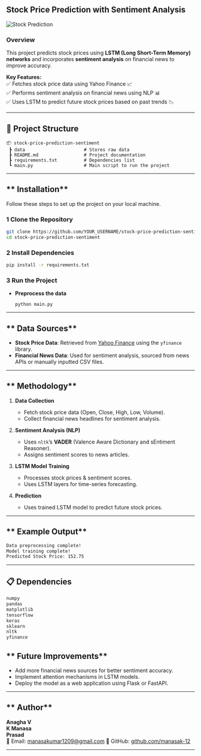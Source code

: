 ## **Stock Price Prediction with Sentiment Analysis**  

![Stock Prediction](https://cdn.analyticsvidhya.com/wp-content/uploads/2021/07/21894download.jpg)  

### **Overview**  
This project predicts stock prices using **LSTM (Long Short-Term Memory) networks** and incorporates **sentiment analysis** on financial news to improve accuracy.  

**Key Features:**  
✅ Fetches stock price data using Yahoo Finance 📈  
✅ Performs sentiment analysis on financial news using NLP 📊  
✅ Uses LSTM to predict future stock prices based on past trends 📉  

---

## **📂 Project Structure**
```
📦 stock-price-prediction-sentiment
 ┣ data                      # Stores raw data
 ┣ README.md                 # Project documentation
 ┣ requirements.txt          # Dependencies list
 ┗ main.py                   # Main script to run the project
```

---

## ** Installation**
Follow these steps to set up the project on your local machine.  

### **1️ Clone the Repository**
```sh
git clone https://github.com/YOUR_USERNAME/stock-price-prediction-sentiment.git
cd stock-price-prediction-sentiment
```

### **2️ Install Dependencies**
```sh
pip install -r requirements.txt
```

### **3️ Run the Project**
- **Preprocess the data**  
  ```
  python main.py
  ```

---

## ** Data Sources**
- **Stock Price Data**: Retrieved from [Yahoo Finance](https://finance.yahoo.com/) using the `yfinance` library.  
- **Financial News Data**: Used for sentiment analysis, sourced from news APIs or manually inputted CSV files.

---

## ** Methodology**
1. **Data Collection**  
   - Fetch stock price data (Open, Close, High, Low, Volume).  
   - Collect financial news headlines for sentiment analysis.  

2. **Sentiment Analysis (NLP)**  
   - Uses `nltk`’s **VADER** (Valence Aware Dictionary and sEntiment Reasoner).  
   - Assigns sentiment scores to news articles.  

3. **LSTM Model Training**  
   - Processes stock prices & sentiment scores.  
   - Uses LSTM layers for time-series forecasting.  

4. **Prediction**  
   - Uses trained LSTM model to predict future stock prices.  

---

## ** Example Output**
```sh
Data preprocessing complete!
Model training complete!
Predicted Stock Price: 152.75
```

---

## **📋 Dependencies**
```txt
numpy
pandas
matplotlib
tensorflow
keras
sklearn
nltk
yfinance
```

## ** Future Improvements**
-  Add more financial news sources for better sentiment accuracy.  
-  Implement attention mechanisms in LSTM models.  
-  Deploy the model as a web application using Flask or FastAPI.  

---

## ** Author**
**Anagha V**  
**K Manasa**  
**Prasad**  
📧 Email: manasakumar1209@gmail.com 
🔗 GitHub: [github.com/manasak-12](https://github.com/manasak-12)  

---
